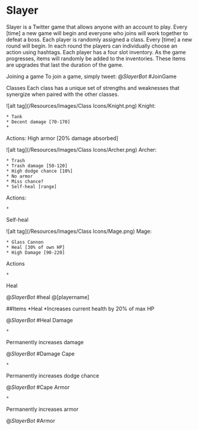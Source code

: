 # Slayer

Slayer is a Twitter game that allows anyone with an account to play. Every [time] a new game will begin and everyone who joins will work together to defeat a boss. Each player is randomly assigned a class. Every [time] a new round will begin. In each round the players can individually choose an action using hashtags. Each player has a four slot inventory. As the game progresses, items will randomly be added to the inventories. These items are upgrades that last the duration of the game.


Joining a game
To join a game, simply tweet:
@_SlayerBot_ #JoinGame


Classes
Each class has a unique set of strengths and weaknesses that synergize when paired with the other classes.

![alt tag](/Resources/Images/Class Icons/Knight.png) Knight:

	* Tank
	* Decent damage [70-170]
	* 
Actions:
High armor [20% damage absorbed]



![alt tag](/Resources/Images/Class Icons/Archer.png) Archer:

	* Trash
	* Trash damage [50-120]
	* High dodge chance [10%]
	* No armor
	* Miss chance?
	* Self-heal [range]





Actions:

	* 
Self-heal




![alt tag](/Resources/Images/Class Icons/Mage.png)  Mage:

	* Glass Cannon
	* Heal [30% of own HP]
	* High Damage [90-220]

Actions

	* 
	
Heal


@_SlayerBot_ #heal @[playername]


##Items
	*Heal
	*Increases current health by 20% of max HP


@_SlayerBot_ #Heal
Damage

	* 
Permanently increases damage


@_SlayerBot_ #Damage
Cape

	* 
Permanently increases dodge chance


@_SlayerBot_ #Cape
Armor

	* 
Permanently increases armor


@_SlayerBot_ #Armor

